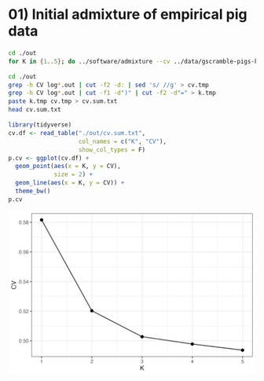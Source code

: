 # 01) Initial admixture of empirical pig data


```sh
cd ./out
for K in {1..5}; do ../software/admixture --cv ../data/gscramble-pigs-keep.bed $K -j8 | tee log${K}.out; done
```


```sh
cd ./out
grep -h CV log*.out | cut -f2 -d: | sed 's/ //g' > cv.tmp
grep -h CV log*.out | cut -f1 -d")" | cut -f2 -d"=" > k.tmp
paste k.tmp cv.tmp > cv.sum.txt
head cv.sum.txt
```

```r
library(tidyverse)
cv.df <- read_table("./out/cv.sum.txt",
                    col_names = c("K", "CV"),
                    show_col_types = F)
p.cv <- ggplot(cv.df) +
  geom_point(aes(x = K, y = CV),
             size = 2) +
  geom_line(aes(x = K, y = CV)) +
  theme_bw()
p.cv
```

<img src="./plots/admixture.crossvalidation.empirical.png" alt="CV" width="600"/>


